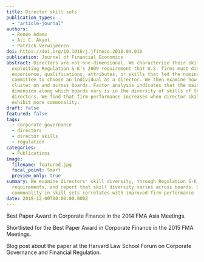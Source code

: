 ```yaml
---
title: Director skill sets
publication_types:
  - "article-journal"
authors:
  - Renée Adams
  - Ali C. Akyol
  - Patrick Verwijmeren
doi: https://doi.org/10.1016/j.jfineco.2018.04.010
publication: Journal of Financial Economics
abstract: Directors are not one-dimensional. We characterize their skill sets by
  exploiting Regulation S-K’s 2009 requirement that U.S. firms must disclose the
  experience, qualifications, attributes, or skills that led the nominating
  committee to choose an individual as a director. We then examine how skills
  cluster on and across boards. Factor analysis indicates that the main
  dimension along which boards vary is in the diversity of skills of their
  directors. We find that firm performance increases when director skill sets
  exhibit more commonality.
draft: false
featured: false
tags:
  - corporate governance
  - directors
  - director skills
  - regulation
categories:
  - Publications
image:
  filename: featured.jpg
  focal_point: Smart
  preview_only: true
summary: We examine directors' skill diversity, through Regulation S-K's
  requirements, and report that skill diversity varies across boards. Greater
  commonality in skill sets correlates with improved firm performance
date: 2018-12-00T00:00:00.000Z
---
```

Best Paper Award in Corporate Finance in the 2014 FMA Asia Meetings.

Shortlisted for the Best Paper Award in Corporate Finance in the 2015 FMA Meetings.

Blog post about the paper at the Harvard Law School Forum on Corporate Governance and Financial Regulation.
